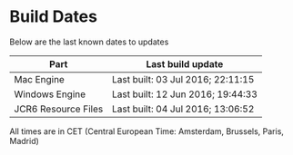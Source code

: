 # Build Dates

Below are the last known dates to updates

Part | Last build update
-----|-----
Mac Engine | Last built: 03 Jul 2016; 22:11:15
Windows Engine | Last built: 12 Jun 2016; 19:44:33
JCR6 Resource Files | Last built: 04 Jul 2016; 13:06:52
All times are in CET (Central European Time: Amsterdam, Brussels, Paris, Madrid)



